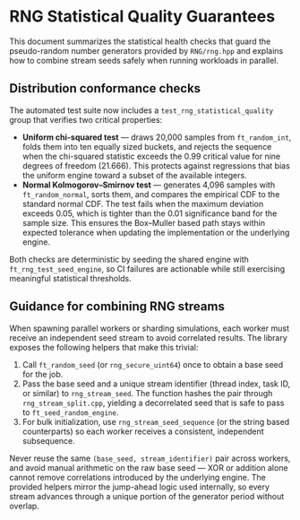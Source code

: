 # RNG Statistical Quality Guarantees

This document summarizes the statistical health checks that guard the pseudo-random
number generators provided by `RNG/rng.hpp` and explains how to combine stream
seeds safely when running workloads in parallel.

## Distribution conformance checks

The automated test suite now includes a `test_rng_statistical_quality` group that
verifies two critical properties:

- **Uniform chi-squared test** &mdash; draws 20,000 samples from `ft_random_int`,
  folds them into ten equally sized buckets, and rejects the sequence when the
  chi-squared statistic exceeds the 0.99 critical value for nine degrees of
  freedom (21.666).  This protects against regressions that bias the uniform
  engine toward a subset of the available integers.
- **Normal Kolmogorov&ndash;Smirnov test** &mdash; generates 4,096 samples with
  `ft_random_normal`, sorts them, and compares the empirical CDF to the standard
  normal CDF.  The test fails when the maximum deviation exceeds 0.05, which is
  tighter than the 0.01 significance band for the sample size.  This ensures the
  Box&ndash;Muller based path stays within expected tolerance when updating the
  implementation or the underlying engine.

Both checks are deterministic by seeding the shared engine with
`ft_rng_test_seed_engine`, so CI failures are actionable while still exercising
meaningful statistical thresholds.

## Guidance for combining RNG streams

When spawning parallel workers or sharding simulations, each worker must receive
an independent seed stream to avoid correlated results.  The library exposes the
following helpers that make this trivial:

1. Call `ft_random_seed` (or `rng_secure_uint64`) once to obtain a base seed for
   the job.
2. Pass the base seed and a unique stream identifier (thread index, task ID, or
   similar) to `rng_stream_seed`.  The function hashes the pair through
   `rng_stream_split.cpp`, yielding a decorrelated seed that is safe to pass to
   `ft_seed_random_engine`.
3. For bulk initialization, use `rng_stream_seed_sequence` (or the string based
   counterparts) so each worker receives a consistent, independent subsequence.

Never reuse the same `(base_seed, stream_identifier)` pair across workers, and
avoid manual arithmetic on the raw base seed &mdash; XOR or addition alone cannot
remove correlations introduced by the underlying engine.  The provided helpers
mirror the jump-ahead logic used internally, so every stream advances through a
unique portion of the generator period without overlap.
